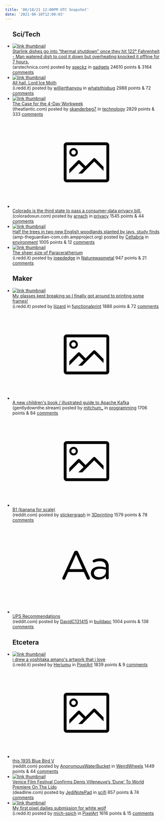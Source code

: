 ```yaml
---
title: '06/18/21 12:00PM UTC Snapshot'
date: '2021-06-18T12:00:03'
---
```

<ul>
<h2>Sci/Tech</h2>

<li><a href='https://arstechnica.com/information-technology/2021/06/starlink-dish-overheats-in-arizona-sun-knocking-user-offline-for-7-hours/'><img src='https://b.thumbs.redditmedia.com/CrCpWJlnj11dxYEHYSkJ0b5SXHZpGIwYT7A5oHz-Ess.jpg' alt='link thumbnail'></a><div><div class='linkTitle'><a href='https://arstechnica.com/information-technology/2021/06/starlink-dish-overheats-in-arizona-sun-knocking-user-offline-for-7-hours/'>Starlink dishes go into “thermal shutdown” once they hit 122° Fahrenheit - Man watered dish to cool it down but overheating knocked it offline for 7 hours.</a></div>(arstechnica.com) posted by <a href='https://www.reddit.com/user/speckz'>speckz</a> in <a href='https://www.reddit.com/r/gadgets'>gadgets</a> 24610 points & 3164 <a href='https://www.reddit.com/r/gadgets/comments/o1zgt2/starlink_dishes_go_into_thermal_shutdown_once/'>comments</a></div></li>

<li><a href='https://i.redd.it/p58d6z006v571.jpg'><img src='https://b.thumbs.redditmedia.com/sa0RQQHBnnkknVZqEYBp5LsKea6jotoJ2ylgRwbjhRg.jpg' alt='link thumbnail'></a><div><div class='linkTitle'><a href='https://i.redd.it/p58d6z006v571.jpg'>All hail, Lord Ice Moth</a></div>(i.redd.it) posted by <a href='https://www.reddit.com/user/willierthanyou'>willierthanyou</a> in <a href='https://www.reddit.com/r/whatsthisbug'>whatsthisbug</a> 2988 points & 72 <a href='https://www.reddit.com/r/whatsthisbug/comments/o236am/all_hail_lord_ice_moth/'>comments</a></div></li>

<li><a href='https://www.theatlantic.com/family/archive/2021/06/four-day-workweek/619222/'><img src='https://b.thumbs.redditmedia.com/3Ah05CrJJeZgQlM3nMYo8EqwsszAG7W5NdvguzrAl-A.jpg' alt='link thumbnail'></a><div><div class='linkTitle'><a href='https://www.theatlantic.com/family/archive/2021/06/four-day-workweek/619222/'>The Case for the 4-Day Workweek</a></div>(theatlantic.com) posted by <a href='https://www.reddit.com/user/skanderbeg7'>skanderbeg7</a> in <a href='https://www.reddit.com/r/technology'>technology</a> 2829 points & 333 <a href='https://www.reddit.com/r/technology/comments/o1w5mt/the_case_for_the_4day_workweek/'>comments</a></div></li>

<li><a href='https://coloradosun.com/2021/06/17/colorado-consumer-data-privacy-law/'><svg version='1.1' viewBox='-34 -14 104 64' preserveAspectRatio='xMidYMid meet' xmlns='http://www.w3.org/2000/svg' xmlns:xlink='http://www.w3.org/1999/xlink'>
    <title>link thumbnail</title>
    <path d='M32,4H4A2,2,0,0,0,2,6V30a2,2,0,0,0,2,2H32a2,2,0,0,0,2-2V6A2,2,0,0,0,32,4ZM4,30V6H32V30Z'></path>
    <path d='M8.92,14a3,3,0,1,0-3-3A3,3,0,0,0,8.92,14Zm0-4.6A1.6,1.6,0,1,1,7.33,11,1.6,1.6,0,0,1,8.92,9.41Z'></path>
    <path d='M22.78,15.37l-5.4,5.4-4-4a1,1,0,0,0-1.41,0L5.92,22.9v2.83l6.79-6.79L16,22.18l-3.75,3.75H15l8.45-8.45L30,24V21.18l-5.81-5.81A1,1,0,0,0,22.78,15.37Z'></path>
    </svg></a><div><div class='linkTitle'><a href='https://coloradosun.com/2021/06/17/colorado-consumer-data-privacy-law/'>Colorado is the third state to pass a consumer-data privacy bill.</a></div>(coloradosun.com) posted by <a href='https://www.reddit.com/user/arnach'>arnach</a> in <a href='https://www.reddit.com/r/privacy'>privacy</a> 1545 points & 44 <a href='https://www.reddit.com/r/privacy/comments/o21bgu/colorado_is_the_third_state_to_pass_a/'>comments</a></div></li>

<li><a href='https://amp-theguardian-com.cdn.ampproject.org/v/s/amp.theguardian.com/environment/2021/jun/16/half-the-trees-in-two-new-english-woodlands-planted-by-jays-study-finds?amp_gsa=1&amp;amp_js_v=a6&amp;usqp=mq331AQFKAGwASA%3D#amp_tf=From%20%251%24s&amp;aoh=16239357014063&amp;csi=0&amp;referrer=https%3A%2F%2Fwww.google.com&amp;ampshare=https%3A%2F%2Famp.theguardian.com%2Fenvironment%2F2021%2Fjun%2F16%2Fhalf-the-trees-in-two-new-english-woodlands-planted-by-jays-study-finds%23amp_tf%3DFrom%2520%25251%2524s%26aoh%3D16239357014063%26csi%3D0%26referrer%3Dhttps%253A%252F%252Fwww.google.com%26ampshare%3Dhttps%253A%252F%252Fwww.theguardian.com%252Fenvironment%252F2021%252Fjun%252F16%252Fhalf-the-trees-in-two-new-english-woodlands-planted-by-jays-study-finds'><img src='https://b.thumbs.redditmedia.com/1WjC81yaIUr_sE2-YctfzGxIMY-GF92Rfr7p3stZGTM.jpg' alt='link thumbnail'></a><div><div class='linkTitle'><a href='https://amp-theguardian-com.cdn.ampproject.org/v/s/amp.theguardian.com/environment/2021/jun/16/half-the-trees-in-two-new-english-woodlands-planted-by-jays-study-finds?amp_gsa=1&amp;amp_js_v=a6&amp;usqp=mq331AQFKAGwASA%3D#amp_tf=From%20%251%24s&amp;aoh=16239357014063&amp;csi=0&amp;referrer=https%3A%2F%2Fwww.google.com&amp;ampshare=https%3A%2F%2Famp.theguardian.com%2Fenvironment%2F2021%2Fjun%2F16%2Fhalf-the-trees-in-two-new-english-woodlands-planted-by-jays-study-finds%23amp_tf%3DFrom%2520%25251%2524s%26aoh%3D16239357014063%26csi%3D0%26referrer%3Dhttps%253A%252F%252Fwww.google.com%26ampshare%3Dhttps%253A%252F%252Fwww.theguardian.com%252Fenvironment%252F2021%252Fjun%252F16%252Fhalf-the-trees-in-two-new-english-woodlands-planted-by-jays-study-finds'>Half the trees in two new English woodlands planted by jays, study finds</a></div>(amp-theguardian-com.cdn.ampproject.org) posted by <a href='https://www.reddit.com/user/Celtabria'>Celtabria</a> in <a href='https://www.reddit.com/r/environment'>environment</a> 1005 points & 12 <a href='https://www.reddit.com/r/environment/comments/o1x36h/half_the_trees_in_two_new_english_woodlands/'>comments</a></div></li>

<li><a href='https://i.redd.it/32ke8mco4y571.png'><img src='https://b.thumbs.redditmedia.com/xAYzc5wCaxs5liRiPPfC9VZPZCN8Ru5xiKITgUIDJBI.jpg' alt='link thumbnail'></a><div><div class='linkTitle'><a href='https://i.redd.it/32ke8mco4y571.png'>The sheer size of Paraceratherium</a></div>(i.redd.it) posted by <a href='https://www.reddit.com/user/ineededge'>ineededge</a> in <a href='https://www.reddit.com/r/Naturewasmetal'>Naturewasmetal</a> 947 points & 21 <a href='https://www.reddit.com/r/Naturewasmetal/comments/o2fuvn/the_sheer_size_of_paraceratherium/'>comments</a></div></li>

<h2>Maker</h2>

<li><a href='https://i.redd.it/azu20ymk3v571.jpg'><img src='https://b.thumbs.redditmedia.com/azZ-64_NehW5i-HcDssrLyY-TkvJ6UW3LkP6mGNqu2E.jpg' alt='link thumbnail'></a><div><div class='linkTitle'><a href='https://i.redd.it/azu20ymk3v571.jpg'>My glasses kept breaking so I finally got around to printing some frames!</a></div>(i.redd.it) posted by <a href='https://www.reddit.com/user/liizard'>liizard</a> in <a href='https://www.reddit.com/r/functionalprint'>functionalprint</a> 1886 points & 72 <a href='https://www.reddit.com/r/functionalprint/comments/o22upi/my_glasses_kept_breaking_so_i_finally_got_around/'>comments</a></div></li>

<li><a href='https://gentlydownthe.stream/'><svg version='1.1' viewBox='-34 -14 104 64' preserveAspectRatio='xMidYMid meet' xmlns='http://www.w3.org/2000/svg' xmlns:xlink='http://www.w3.org/1999/xlink'>
    <title>link thumbnail</title>
    <path d='M32,4H4A2,2,0,0,0,2,6V30a2,2,0,0,0,2,2H32a2,2,0,0,0,2-2V6A2,2,0,0,0,32,4ZM4,30V6H32V30Z'></path>
    <path d='M8.92,14a3,3,0,1,0-3-3A3,3,0,0,0,8.92,14Zm0-4.6A1.6,1.6,0,1,1,7.33,11,1.6,1.6,0,0,1,8.92,9.41Z'></path>
    <path d='M22.78,15.37l-5.4,5.4-4-4a1,1,0,0,0-1.41,0L5.92,22.9v2.83l6.79-6.79L16,22.18l-3.75,3.75H15l8.45-8.45L30,24V21.18l-5.81-5.81A1,1,0,0,0,22.78,15.37Z'></path>
    </svg></a><div><div class='linkTitle'><a href='https://gentlydownthe.stream/'>A new children's book / illustrated guide to Apache Kafka</a></div>(gentlydownthe.stream) posted by <a href='https://www.reddit.com/user/mitchum_'>mitchum_</a> in <a href='https://www.reddit.com/r/programming'>programming</a> 1706 points & 84 <a href='https://www.reddit.com/r/programming/comments/o20yv1/a_new_childrens_book_illustrated_guide_to_apache/'>comments</a></div></li>

<li><a href='https://www.reddit.com/gallery/o2czos'><svg version='1.1' viewBox='-34 -14 104 64' preserveAspectRatio='xMidYMid meet' xmlns='http://www.w3.org/2000/svg' xmlns:xlink='http://www.w3.org/1999/xlink'>
    <title>link thumbnail</title>
    <path d='M32,4H4A2,2,0,0,0,2,6V30a2,2,0,0,0,2,2H32a2,2,0,0,0,2-2V6A2,2,0,0,0,32,4ZM4,30V6H32V30Z'></path>
    <path d='M8.92,14a3,3,0,1,0-3-3A3,3,0,0,0,8.92,14Zm0-4.6A1.6,1.6,0,1,1,7.33,11,1.6,1.6,0,0,1,8.92,9.41Z'></path>
    <path d='M22.78,15.37l-5.4,5.4-4-4a1,1,0,0,0-1.41,0L5.92,22.9v2.83l6.79-6.79L16,22.18l-3.75,3.75H15l8.45-8.45L30,24V21.18l-5.81-5.81A1,1,0,0,0,22.78,15.37Z'></path>
    </svg></a><div><div class='linkTitle'><a href='https://www.reddit.com/gallery/o2czos'>B1 (banana for scale)</a></div>(reddit.com) posted by <a href='https://www.reddit.com/user/stickergraph'>stickergraph</a> in <a href='https://www.reddit.com/r/3Dprinting'>3Dprinting</a> 1579 points & 78 <a href='https://www.reddit.com/r/3Dprinting/comments/o2czos/b1_banana_for_scale/'>comments</a></div></li>

<li><a href='https://www.reddit.com/r/buildapc/comments/o2735z/ups_recommendations/'><svg version='1.1' viewBox='-34 -12 104 64' preserveAspectRatio='xMidYMid slice' xmlns='http://www.w3.org/2000/svg' xmlns:xlink='http://www.w3.org/1999/xlink'>
    <title>text link thumbnail</title>
    <path d='M12.19,8.84a1.45,1.45,0,0,0-1.4-1h-.12a1.46,1.46,0,0,0-1.42,1L1.14,26.56a1.29,1.29,0,0,0-.14.59,1,1,0,0,0,1,1,1.12,1.12,0,0,0,1.08-.77l2.08-4.65h11l2.08,4.59a1.24,1.24,0,0,0,1.12.83,1.08,1.08,0,0,0,1.08-1.08,1.64,1.64,0,0,0-.14-.57ZM6.08,20.71l4.59-10.22,4.6,10.22Z'>
    </path>
    <path d='M32.24,14.78A6.35,6.35,0,0,0,27.6,13.2a11.36,11.36,0,0,0-4.7,1,1,1,0,0,0-.58.89,1,1,0,0,0,.94.92,1.23,1.23,0,0,0,.39-.08,8.87,8.87,0,0,1,3.72-.81c2.7,0,4.28,1.33,4.28,3.92v.5a15.29,15.29,0,0,0-4.42-.61c-3.64,0-6.14,1.61-6.14,4.64v.05c0,2.95,2.7,4.48,5.37,4.48a6.29,6.29,0,0,0,5.19-2.48V26.9a1,1,0,0,0,1,1,1,1,0,0,0,1-1.06V19A5.71,5.71,0,0,0,32.24,14.78Zm-.56,7.7c0,2.28-2.17,3.89-4.81,3.89-1.94,0-3.61-1.06-3.61-2.86v-.06c0-1.8,1.5-3,4.2-3a15.2,15.2,0,0,1,4.22.61Z'>
    </path>
    </svg></a><div><div class='linkTitle'><a href='https://www.reddit.com/r/buildapc/comments/o2735z/ups_recommendations/'>UPS Recommendations</a></div>(reddit.com) posted by <a href='https://www.reddit.com/user/DavidC131415'>DavidC131415</a> in <a href='https://www.reddit.com/r/buildapc'>buildapc</a> 1004 points & 138 <a href='https://www.reddit.com/r/buildapc/comments/o2735z/ups_recommendations/'>comments</a></div></li>

<h2>Etcetera</h2>

<li><a href='https://i.redd.it/2mxiv0bfsw571.png'><img src='https://b.thumbs.redditmedia.com/XiAXsDc_LB0d1ZljpzvpPjlqKGk3E9ZlIGsmMy90bQs.jpg' alt='link thumbnail'></a><div><div class='linkTitle'><a href='https://i.redd.it/2mxiv0bfsw571.png'>i drew a yoshitaka amano's artwork that i love</a></div>(i.redd.it) posted by <a href='https://www.reddit.com/user/Heriumu'>Heriumu</a> in <a href='https://www.reddit.com/r/PixelArt'>PixelArt</a> 1839 points & 9 <a href='https://www.reddit.com/r/PixelArt/comments/o2arb5/i_drew_a_yoshitaka_amanos_artwork_that_i_love/'>comments</a></div></li>

<li><a href='https://www.reddit.com/gallery/o1xh6w'><svg version='1.1' viewBox='-34 -14 104 64' preserveAspectRatio='xMidYMid meet' xmlns='http://www.w3.org/2000/svg' xmlns:xlink='http://www.w3.org/1999/xlink'>
    <title>link thumbnail</title>
    <path d='M32,4H4A2,2,0,0,0,2,6V30a2,2,0,0,0,2,2H32a2,2,0,0,0,2-2V6A2,2,0,0,0,32,4ZM4,30V6H32V30Z'></path>
    <path d='M8.92,14a3,3,0,1,0-3-3A3,3,0,0,0,8.92,14Zm0-4.6A1.6,1.6,0,1,1,7.33,11,1.6,1.6,0,0,1,8.92,9.41Z'></path>
    <path d='M22.78,15.37l-5.4,5.4-4-4a1,1,0,0,0-1.41,0L5.92,22.9v2.83l6.79-6.79L16,22.18l-3.75,3.75H15l8.45-8.45L30,24V21.18l-5.81-5.81A1,1,0,0,0,22.78,15.37Z'></path>
    </svg></a><div><div class='linkTitle'><a href='https://www.reddit.com/gallery/o1xh6w'>this 1935 Blue Bird V</a></div>(reddit.com) posted by <a href='https://www.reddit.com/user/AnonymousWaterBucket'>AnonymousWaterBucket</a> in <a href='https://www.reddit.com/r/WeirdWheels'>WeirdWheels</a> 1449 points & 44 <a href='https://www.reddit.com/r/WeirdWheels/comments/o1xh6w/this_1935_blue_bird_v/'>comments</a></div></li>

<li><a href='https://deadline.com/2021/06/venice-film-festival-dune-world-premiere-1234776966/'><img src='https://b.thumbs.redditmedia.com/F9H0xAF7CEZ4hwaa2yCbN3guY_5qzhS8MJrbQI4JwdM.jpg' alt='link thumbnail'></a><div><div class='linkTitle'><a href='https://deadline.com/2021/06/venice-film-festival-dune-world-premiere-1234776966/'>Venice Film Festival Confirms Denis Villeneuve’s ‘Dune’ To World Premiere On The Lido</a></div>(deadline.com) posted by <a href='https://www.reddit.com/user/JediNotePad'>JediNotePad</a> in <a href='https://www.reddit.com/r/scifi'>scifi</a> 857 points & 74 <a href='https://www.reddit.com/r/scifi/comments/o1vxb2/venice_film_festival_confirms_denis_villeneuves/'>comments</a></div></li>

<li><a href='https://i.redd.it/8gjeos6c4w571.png'><img src='https://b.thumbs.redditmedia.com/kN1w7LhhhGOuET-y9Sa5rb_YhVPwZv6634cwCl76zas.jpg' alt='link thumbnail'></a><div><div class='linkTitle'><a href='https://i.redd.it/8gjeos6c4w571.png'>My first pixel dailies submission for white wolf</a></div>(i.redd.it) posted by <a href='https://www.reddit.com/user/mich-spich'>mich-spich</a> in <a href='https://www.reddit.com/r/PixelArt'>PixelArt</a> 1616 points & 15 <a href='https://www.reddit.com/r/PixelArt/comments/o27sfd/my_first_pixel_dailies_submission_for_white_wolf/'>comments</a></div></li>

</ul>
